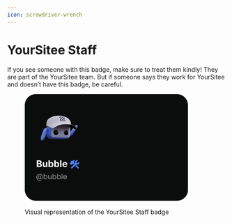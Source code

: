 ```yaml
---
icon: screwdriver-wrench
---
```


# YourSitee Staff

If you see someone with this badge, make sure to treat them kindly! They are part of the YourSitee team. But if someone says they work for YourSitee and doesn’t have this badge, be careful.

<figure><img src="../../.gitbook/assets/Badge Preview - YourSitee Staff.png" alt="" width="375"><figcaption><p>Visual representation of the YourSitee Staff badge</p></figcaption></figure>
